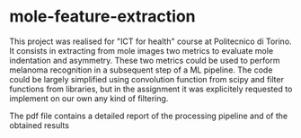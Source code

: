 # mole-feature-extraction
This project was realised for "ICT for health" course at Politecnico di Torino. It consists in extracting from mole images two metrics to evaluate mole indentation and asymmetry. These two metrics could be used to perform melanoma recognition in a subsequent step of a ML pipeline. 
The code could be largely simplified using convolution function from scipy and filter functions from libraries, but in the assignment it was explicitely requested to implement on our own any kind of filtering.

The pdf file contains a detailed report of the processing pipeline and of the obtained results

